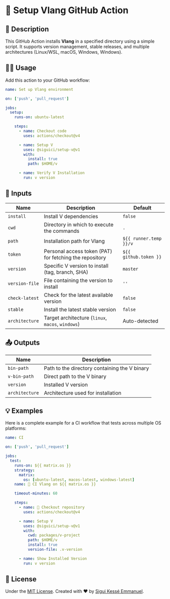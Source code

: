# 🚀 Setup Vlang GitHub Action

## 📌 Description

This GitHub Action installs **Vlang** in a specified directory using a simple script.
It supports version management, stable releases,
and multiple architectures (Linux/WSL, macOS, Windows, Windows).

## 🧑‍💻 Usage

Add this action to your GitHub workflow:

```yaml
name: Set up Vlang environment

on: ['push', 'pull_request']

jobs:
  setup:
    runs-on: ubuntu-latest

    steps:
      - name: Checkout code
        uses: actions/checkout@v4

      - name: Setup V
        uses: @siguici/setup-v@v1
        with:
          install: true
          path: $HOME/v

      - name: Verify V Installation
        run: v version
```

## 🔧 Inputs

| Name | Description | Default |
|------|------------|--------|
| `install` | Install V dependencies | `false` |
| `cwd`    | Directory in which to execute the commands | `.` |
| `path` | Installation path for Vlang | `${{ runner.temp }}/v` |
| `token` | Personal access token (PAT) for fetching the repository | `${{ github.token }}` |
| `version` | Specific V version to install (tag, branch, SHA) | `master` |
| `version-file` | File containing the version to install | `''` |
| `check-latest` | Check for the latest available version | `false` |
| `stable` | Install the latest stable version | `false` |
| `architecture` | Target architecture (`linux`, `macos`, `windows`) | Auto-detected |

## 📤 Outputs

| Name | Description |
|------|------------|
| `bin-path` | Path to the directory containing the V binary |
| `v-bin-path` | Direct path to the V binary |
| `version` | Installed V version |
| `architecture` | Architecture used for installation |


## 💡 Examples

Here is a complete example for a CI workflow that tests across multiple OS platforms:

```yaml
name: CI

on: ['push', 'pull_request']

jobs:
  test:
    runs-on: ${{ matrix.os }}
    strategy:
      matrix:
        os: [ubuntu-latest, macos-latest, windows-latest]
    name: 👷 CI Vlang on ${{ matrix.os }}

    timeout-minutes: 60

    steps:
      - name: 🚚 Checkout repository
        uses: actions/checkout@v4

      - name: Setup V
        uses: @siguici/setup-v@v1
        with:
          cwd: packages/v-project
          path: $HOME/v
          install: true
          version-file: .v-version

      - name: Show Installed Version
        run: v version
```

## 📜 License

Under the [MIT License](./LICENSE.md).
Created with ❤️ by [Sigui Kessé Emmanuel](https://github.com/siguici).
